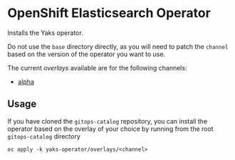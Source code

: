 # OpenShift Elasticsearch Operator

Installs the Yaks operator.

Do not use the `base` directory directly, as you will need to patch the `channel` based on the version of the operator you want to use.

The current *overlays* available are for the following channels:
* [alpha](overlays/alpha)

## Usage

If you have cloned the `gitops-catalog` repository, you can install the operator based on the overlay of your choice by running from the root `gitops-catalog` directory

```
oc apply -k yaks-operator/overlays/<channel>
```